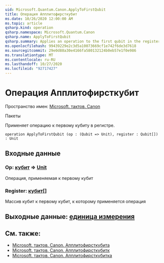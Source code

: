 ```yaml
---
uid: Microsoft.Quantum.Canon.ApplyToFirstQubit
title: Операция Апплитофирсткубит
ms.date: 10/26/2020 12:00:00 AM
ms.topic: article
qsharp.kind: operation
qsharp.namespace: Microsoft.Quantum.Canon
qsharp.name: ApplyToFirstQubit
qsharp.summary: Applies an operation to the first qubit in the register.
ms.openlocfilehash: 99439229e2c3d5a10073669cf1e742f6de3d7618
ms.sourcegitcommit: 29e0d88a30e4166fa580132124b0eb57e1f0e986
ms.translationtype: MT
ms.contentlocale: ru-RU
ms.lasthandoff: 10/27/2020
ms.locfileid: "92717427"
---
```

# <a name="applytofirstqubit-operation"></a>Операция Апплитофирсткубит

Пространство имен: [Microsoft. тактов. Canon](xref:Microsoft.Quantum.Canon)

Пакеты [](https://nuget.org/packages/)


Применяет операцию к первому кубиту в регистре.

```qsharp
operation ApplyToFirstQubit (op : (Qubit => Unit), register : Qubit[]) : Unit
```


## <a name="input"></a>Входные данные

### <a name="op--qubit--unit"></a>Op: [кубит](xref:microsoft.quantum.lang-ref.qubit) => [Unit](xref:microsoft.quantum.lang-ref.unit) 

Операция, применяемая к первому кубит


### <a name="register--qubit"></a>Register: [кубит](xref:microsoft.quantum.lang-ref.qubit)[]

Массив кубит к первому кубит, к которому применяется операция



## <a name="output--unit"></a>Выходные данные: [единица измерения](xref:microsoft.quantum.lang-ref.unit)



## <a name="see-also"></a>См. также:

- [Microsoft. тактов. Canon. Апплитофирсткубита](xref:Microsoft.Quantum.Canon.ApplyToFirstQubitA)
- [Microsoft. тактов. Canon. Апплитофирсткубитк](xref:Microsoft.Quantum.Canon.ApplyToFirstQubitC)
- [Microsoft. тактов. Canon. Апплитофирсткубитка](xref:Microsoft.Quantum.Canon.ApplyToFirstQubitCA)
